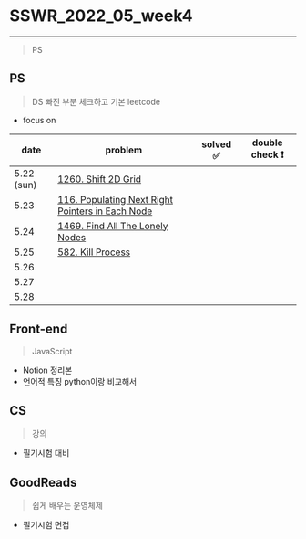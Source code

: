 # SSWR_2022_05_week4

-----

> PS



## PS

> DS 빠진 부분 체크하고 기본 leetcode

- focus on 



| date      | problem | solved :white_check_mark: | double check :exclamation: |
| --------- | ------- | ------------------------- | -------------------------- |
| 5.22 (sun) | [1260. Shift 2D Grid](https://leetcode.com/problems/shift-2d-grid/)        |                           |                            |
| 5.23       | [116. Populating Next Right Pointers in Each Node](https://leetcode.com/problems/populating-next-right-pointers-in-each-node/)       |                           |                            |
| 5.24       | [1469. Find All The Lonely Nodes](https://leetcode.com/problems/find-all-the-lonely-nodes/)    |                           |                            |
| 5.25       | [582. Kill Process](https://leetcode.com/problems/kill-process/)        |                           |                            |
| 5.26       |         |                           |                            |
| 5.27       |         |                           |                            |
| 5.28       |         |                           |                            |









## Front-end

> JavaScript

- Notion 정리본
- 언어적 특징 python이랑 비교해서





## CS

> 강의 

- 필기시험 대비







## GoodReads

> 쉽게 배우는 운영체제

- 필기시험 면접 











